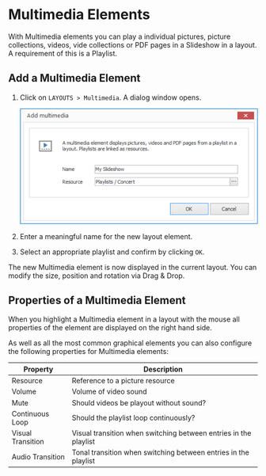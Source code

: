 # Multimedia Elements

With Multimedia elements you can play a individual pictures, picture collections, videos, vide collections or PDF pages in a Slideshow in a layout. A requirement of this is a Playlist. 

## Add a Multimedia Element

1. Click on  `LAYOUTS > Multimedia`. A dialog window opens.

   ![Add a multimedia element](../../../images/create-multimedia-element.png)

3. Enter a meaningful name for the new layout element.

4. Select an appropriate playlist and confirm by clicking `OK`.

The new Multimedia element is now displayed in the current layout. You can modify the size, position and rotation via Drag & Drop.

## Properties of a Multimedia Element

When you highlight a Multimedia element in a layout with the mouse all properties of the element are displayed on the right hand side.

As well as all the most common graphical elements you can also configure the following properties for Multimedia elements:

Property        | Description
------------------ | ---------
Resource          | Reference to a picture resource
Volume          | Volume of video sound
Mute              | Should videos be playout without sound?
Continuous Loop    | Should the playlist loop continuously? 
Visual Transition | Visual transition when switching between entries in the playlist
Audio Transition      | Tonal transition when switching between entries in the playlist